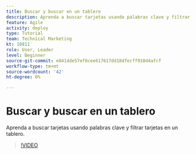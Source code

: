```yaml
---
title: Buscar y buscar en un tablero
description: Aprenda a buscar tarjetas usando palabras clave y filtrar tarjetas en un tablero.
feature: Agile
activity: deploy
type: Tutorial
team: Technical Marketing
kt: 10811
role: User, Leader
level: Beginner
source-git-commit: e0414de57ef8cee617617dd18dfecff910d4afcf
workflow-type: tm+mt
source-wordcount: '42'
ht-degree: 0%

---
```


# Buscar y buscar en un tablero

Aprenda a buscar tarjetas usando palabras clave y filtrar tarjetas en un tablero.

>[!VIDEO](https://video.tv.adobe.com/v/3410570)
